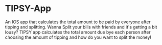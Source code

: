 # TIPSY-App
An IOS app that calculates the total amount to be paid by everyone after tipping and splitting.
Wanna Split your bills with friends and it's getting a bit lousy? TIPSY app calculates the total amount due bye each person after choosing the amount of tipping and how do you want to split the money!

